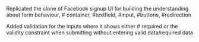 Replicated the clone of Facebook signup UI for building the understanding about form behaviour, # container, #textfield, #input, #buttons, #redirection

Added validation for the inputs where it shows either # required or the validity constraint when submitting without entering valid data/required data
